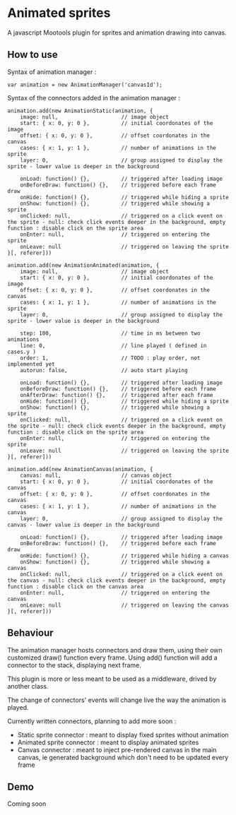 Animated sprites
===========

A javascript Mootools plugin for sprites and animation drawing into canvas.


How to use
----------

Syntax of animation manager :

    var animation = new AnimationManager('canvasId');


Syntax of the connectors added in the animation manager :

    animation.add(new AnimationStatic(animation, {
        image: null,                    // image object
        start: { x: 0, y: 0 },          // initial coordonates of the image
        offset: { x: 0, y: 0 },         // offset coordonates in the canvas
        cases: { x: 1, y: 1 },          // number of animations in the sprite
        layer: 0,                       // group assigned to display the sprite - lower value is deeper in the background

        onLoad: function() {},          // triggered after loading image
        onBeforeDraw: function() {},    // triggered before each frame draw
        onHide: function() {},          // triggered while hiding a sprite
        onShow: function() {},          // triggered while showing a sprite
        onClicked: null,                // triggered on a click event on the sprite - null: check click events deeper in the background, empty function : disable click on the sprite area
        onEnter: null,                  // triggered on entering the sprite
        onLeave: null                   // triggered on leaving the sprite
    }[, referer]))

    animation.add(new AnimationAnimated(animation, {
        image: null,                    // image object
        start: { x: 0, y: 0 },          // initial coordonates of the image
        offset: { x: 0, y: 0 },         // offset coordonates in the canvas
        cases: { x: 1, y: 1 },          // number of animations in the sprite
        layer: 0,                       // group assigned to display the sprite - lower value is deeper in the background

        step: 100,                      // time in ms between two animations
        line: 0,                        // line played ( defined in cases.y )
        order: 1,                       // TODO : play order, not implemented yet
        autorun: false,                 // auto start playing

        onLoad: function() {},          // triggered after loading image
        onBeforeDraw: function() {},    // triggered before each frame
        onAfterDraw: function() {},     // triggered after each frame
        onHide: function() {},          // triggered while hiding a sprite
        onShow: function() {},          // triggered while showing a sprite
        onClicked: null,                // triggered on a click event on the sprite - null: check click events deeper in the background, empty function : disable click on the sprite area
        onEnter: null,                  // triggered on entering the sprite
        onLeave: null                   // triggered on leaving the sprite
    }[, referer]))

    animation.add(new AnimationCanvas(animation, {
        canvas: null,                   // canvas object
        start: { x: 0, y: 0 },          // initial coordonates of the canvas
        offset: { x: 0, y: 0 },         // offset coordonates in the canvas
        cases: { x: 1, y: 1 },          // number of animations in the canvas
        layer: 0,                       // group assigned to display the canvas - lower value is deeper in the background

        onLoad: function() {},          // triggered after loading image
        onBeforeDraw: function() {},    // triggered before each frame draw
        onHide: function() {},          // triggered while hiding a canvas
        onShow: function() {},          // triggered while showing a canvas
        onClicked: null,                // triggered on a click event on the canvas - null: check click events deeper in the background, empty function : disable click on the canvas area
        onEnter: null,                  // triggered on entering the canvas
        onLeave: null                   // triggered on leaving the canvas
    }[, referer]))


Behaviour
----------

The animation manager hosts connectors and draw them, using their own customized draw() function every frame.
Using add() function will add a connector to the stack, displaying next frame.

This plugin is more or less meant to be used as a middleware, drived by another class.

The change of connectors' events will change live the way the animation is played.

Currently written connectors, planning to add more soon :

 - Static sprite connector : meant to display fixed sprites without animation
 - Animated sprite connector : meant to display animated sprites
 - Canvas connector : meant to inject pre-rendered canvas in the main canvas, ie generated background which don't need to be updated every frame


Demo
----------

Coming soon